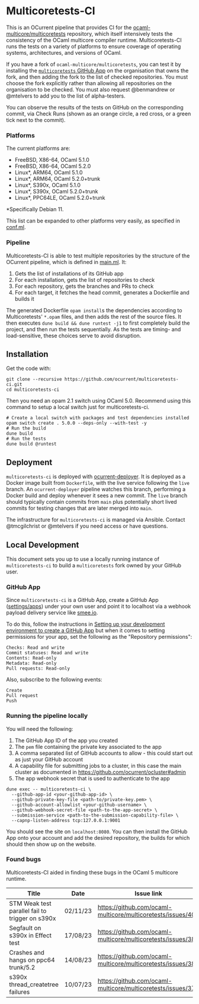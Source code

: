 # Multicoretests-CI

This is an OCurrent pipeline that provides CI for the [ocaml-multicore/multicoretests](https://github.com/ocaml-multicore/multicoretests) repository, which itself intensively tests the consistency of the OCaml multicore compiler runtime. Multicoretests-CI runs the tests on a variety of platforms to ensure coverage of operating systems, architectures, and versions of OCaml.

If you have a fork of `ocaml-multicore/multicoretests`, you can test it by installing the [`multicoretests` GitHub App](https://github.com/apps/multicoretests-ci) on the organisation that owns the fork, and then adding the fork to the list of checked repositories. You must choose the fork explicitly rather than allowing all repositories on the organisation to be checked. You must also request @benmandrew or @mtelvers to add you to the list of alpha-testers.

You can observe the results of the tests on GitHub on the corresponding commit, via Check Runs (shown as an orange circle, a red cross, or a green tick next to the commit).

### Platforms

The current platforms are:

- FreeBSD, X86-64, OCaml 5.1.0
- FreeBSD, X86-64, OCaml 5.2.0
- Linux*, ARM64, OCaml 5.1.0
- Linux*, ARM64, OCaml 5.2.0+trunk
- Linux*, S390x, OCaml 5.1.0
- Linux*, S390x, OCaml 5.2.0+trunk
- Linux*, PPC64LE, OCaml 5.2.0+trunk

*Specifically Debian 11.

This list can be expanded to other platforms very easily, as specified in [conf.ml](lib/conf.ml).

### Pipeline

Multicoretests-CI is able to test multiple repositories by the structure of the OCurrent pipeline, which is defined in [main.ml](bin/main.ml). It:

1. Gets the list of installations of its GitHub app
2. For each installation, gets the list of repositories to check
3. For each repository, gets the branches and PRs to check
4. For each target, it fetches the head commit, generates a Dockerfile and builds it

The generated Dockerfile `opam install`s the dependencies according to Multicoretests' `*.opam` files, and then adds the rest of the source files. It then executes `dune build && dune runtest -j1` to first completely build the project, and then run the tests sequentially. As the tests are timing- and load-sensitive, these choices serve to avoid disruption.


## Installation

Get the code with:
```
git clone --recursive https://github.com/ocurrent/multicoretests-ci.git
cd multicoretests-ci
```

Then you need an opam 2.1 switch using OCaml 5.0. Recommend using this command to setup a local switch just for multicoretests-ci.
```
# Create a local switch with packages and test dependencies installed
opam switch create . 5.0.0 --deps-only --with-test -y
# Run the build
dune build
# Run the tests
dune build @runtest
```

## Deployment

`multicoretests-ci` is deployed with [ocurrent-deployer](https://deploy.ci.dev/?repo=ocurrent/multicoretests-ci&). It is deployed as a Docker image built from `Dockerfile`, with the live service following the `live` branch. An `ocurrent-deployer` pipeline watches this branch, performing a Docker build and deploy whenever it sees a new commit. The `live` branch should typically contain commits from `main` plus potentially short lived commits for testing changes that are later merged into `main`.

The infrastructure for `multicoretests-ci` is managed via Ansible. Contact @tmcgilchrist or @mtelvers if you need access or have questions.


## Local Development

This document sets you up to use a locally running instance of `multicoretests-ci` to build a `multicoretests` fork owned by your GitHub user.

### GitHub App

Since `multicoretests-ci` is a GitHub App, create a GitHub App ([settings/apps](https://github.com/settings/apps)) under your own user and point it to localhost via a webhook payload delivery service like [smee.io](https://smee.io).

To do this, follow the instructions in [Setting up your development environment to create a GitHub App](https://docs.github.com/en/developers/apps/getting-started-with-apps/setting-up-your-development-environment-to-create-a-github-app) but when it comes to setting permissions for your app, set the following as the "Repository permissions":

```
Checks: Read and write
Commit statuses: Read and write
Contents: Read-only
Metadata: Read-only
Pull requests: Read-only
```

Also, subscribe to the following events:

```
Create
Pull request
Push
```

### Running the pipeline locally

You will need the following:

1. The GitHub App ID of the app you created
2. The `pem` file containing the private key associated to the app
3. A comma separated list of GitHub accounts to allow - this could start out as just your GitHub account
4. A capability file for submitting jobs to a cluster, in this case the main cluster as documented in https://github.com/ocurrent/ocluster#admin
5. The app webhook secret that is used to authenticate to the app

```
dune exec -- multicoretests-ci \
  --github-app-id <your-github-app-id> \
  --github-private-key-file <path-to/private-key.pem> \
  --github-account-allowlist <your-github-username> \
  --github-webhook-secret-file <path-to-the-app-secret> \
  --submission-service <path-to-the-submission-capability-file> \
  --capnp-listen-address tcp:127.0.0.1:9001
```

You should see the site on `localhost:8080`. You can then install the GitHub App onto your account and add the desired repository, the builds for which should then show up on the website.

### Found bugs

Multicoretests-CI aided in finding these bugs in the OCaml 5 multicore runtime.

| Title | Date | Issue link |
| --- | --- | --- |
| STM Weak test parallel fail to trigger on s390x | 02/11/23 | https://github.com/ocaml-multicore/multicoretests/issues/406 |
| Segfault on s390x in Effect test | 17/08/23 | https://github.com/ocaml-multicore/multicoretests/issues/383 |
| Crashes and hangs on ppc64 trunk/5.2 | 14/08/23 | https://github.com/ocaml-multicore/multicoretests/issues/380 |
| s390x thread_createtree failures | 10/07/23 | https://github.com/ocaml-multicore/multicoretests/issues/374 |
